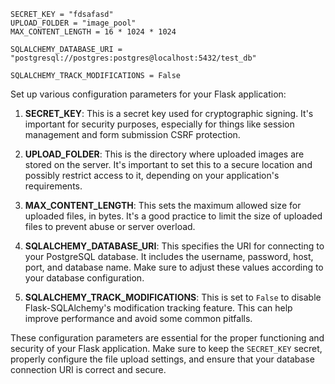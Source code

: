 ```
SECRET_KEY = "fdsafasd"
UPLOAD_FOLDER = "image_pool"
MAX_CONTENT_LENGTH = 16 * 1024 * 1024

SQLALCHEMY_DATABASE_URI = "postgresql://postgres:postgres@localhost:5432/test_db"

SQLALCHEMY_TRACK_MODIFICATIONS = False
```

Set up various configuration parameters for your Flask application:

1. **SECRET_KEY**: This is a secret key used for cryptographic signing. It's important for security purposes, especially for things like session management and form submission CSRF protection.

2. **UPLOAD_FOLDER**: This is the directory where uploaded images are stored on the server. It's important to set this to a secure location and possibly restrict access to it, depending on your application's requirements.

3. **MAX_CONTENT_LENGTH**: This sets the maximum allowed size for uploaded files, in bytes. It's a good practice to limit the size of uploaded files to prevent abuse or server overload.

4. **SQLALCHEMY_DATABASE_URI**: This specifies the URI for connecting to your PostgreSQL database. It includes the username, password, host, port, and database name. Make sure to adjust these values according to your database configuration.

5. **SQLALCHEMY_TRACK_MODIFICATIONS**: This is set to `False` to disable Flask-SQLAlchemy's modification tracking feature. This can help improve performance and avoid some common pitfalls.

These configuration parameters are essential for the proper functioning and security of your Flask application. Make sure to keep the `SECRET_KEY` secret, properly configure the file upload settings, and ensure that your database connection URI is correct and secure.
